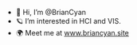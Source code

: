 - 👋 Hi, I’m @BrianCyan
- 🪐 I’m interested in HCI and VIS.
- 🌍 Meet me at www.briancyan.site

<!---
BrianCyan/BrianCyan is a ✨ special ✨ repository because its `README.md` (this file) appears on your GitHub profile.
You can click the Preview link to take a look at your changes.
--->
